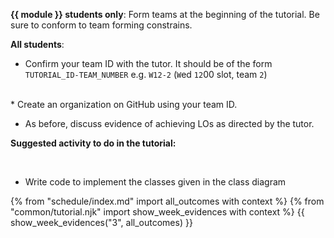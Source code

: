 **{{ module }} students only**: Form teams at the beginning of the tutorial. Be sure to conform to team forming constrains.

<panel src="../../admin/project-teams.md#main" header="Admin {{ icon_embedding }} Team Forming :star:" minimized />

**All students**: 
* Confirm your team ID with the tutor. It should be of the form `TUTORIAL_ID-TEAM_NUMBER` e.g. `W12-2` (`W`ed `12`00 slot, team `2`)
<br>
* Create an organization on GitHub using your team ID.

<panel src="../../admin/appendixE-gitHub.md#organization-setup" header="Using GitHub {{ icon_embedding }} Organization setup :star:" minimized />

<br>

* As before, discuss evidence of achieving LOs as directed by the tutor.

**Suggested activity to do in the tutorial:**

<include src="../../book/uml/classDiagrams/combine/basic/q-essay-objectDiagramsForClassDiagram.md" />
<br>

* Write code to implement the classes given in the class diagram

{% from "schedule/index.md" import all_outcomes with context %}
{% from "common/tutorial.njk" import  show_week_evidences with context %}
{{ show_week_evidences("3", all_outcomes) }}